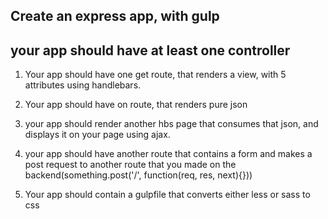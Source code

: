 ##  Create an express app, with gulp


## your app should have at least one controller


1. Your app should have one get route, that renders 
  a view, with 5 attributes using handlebars.

2. Your app should have on route, that renders pure json

3. your app should render another hbs page that consumes that json,
and displays it on your page using ajax.

4.  your app should have another route that contains a form 
and makes a post request to another route that you made on 
the backend(something.post('/', function(req, res, next){}))

5.  Your app should contain a gulpfile that converts either less
or sass to css
